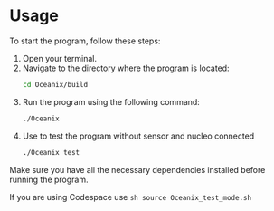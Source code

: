 # Usage

To start the program, follow these steps:

1. Open your terminal.
2. Navigate to the directory where the program is located:
    ```sh
    cd Oceanix/build
    ```
3. Run the program using the following command:
    ```sh
    ./Oceanix
    ```
4. Use to test the program without sensor and nucleo connected
    ```sh
    ./Oceanix test
    ```
Make sure you have all the necessary dependencies installed before running the program.

If you are using Codespace use
    ```sh
    source Oceanix_test_mode.sh
    ```